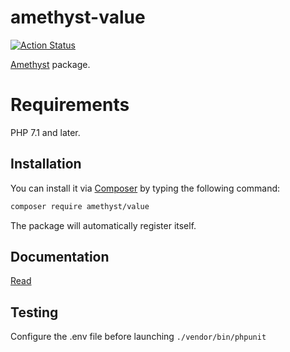 # amethyst-value

[![Action Status](https://github.com/amethyst-php/value/workflows/test/badge.svg)](https://github.com/amethyst-php/value/actions)

[Amethyst](https://github.com/amethyst-php/amethyst) package.

# Requirements

PHP 7.1 and later.

## Installation

You can install it via [Composer](https://getcomposer.org/) by typing the following command:

```bash
composer require amethyst/value
```

The package will automatically register itself.

## Documentation

[Read](docs/index.md)

## Testing

Configure the .env file before launching `./vendor/bin/phpunit`
